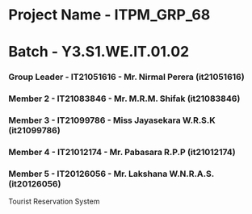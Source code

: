 # Project Name - ITPM_GRP_68
# Batch - Y3.S1.WE.IT.01.02
### Group Leader - IT21051616 - Mr. Nirmal Perera (it21051616)
### Member 2 - IT21083846 - Mr. M.R.M. Shifak (it21083846)
### Member 3 - IT21099786 - Miss Jayasekara W.R.S.K (it21099786)
### Member 4 - IT21012174 - Mr. Pabasara R.P.P (it21012174)
### Member 5 - IT20126056 - Mr. Lakshana W.N.R.A.S. (it20126056)  
Tourist Reservation System 
